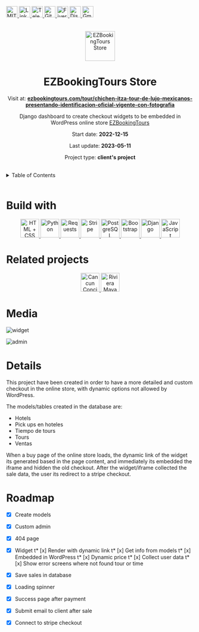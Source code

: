 <div><a href='https://github.com/github.com/darideveloper/blob/master/LICENSE' target='_blank'>
            <img src='https://img.shields.io/github/license/github.com/darideveloper.svg?style=for-the-badge' alt='MIT License' height='30px'/>
        </a><a href='https://www.linkedin.com/in/francisco-dari-hernandez-6456b6181/' target='_blank'>
                <img src='https://img.shields.io/static/v1?style=for-the-badge&message=LinkedIn&color=0A66C2&logo=LinkedIn&logoColor=FFFFFF&label=' alt='Linkedin' height='30px'/>
            </a><a href='https://t.me/darideveloper' target='_blank'>
                <img src='https://img.shields.io/static/v1?style=for-the-badge&message=Telegram&color=26A5E4&logo=Telegram&logoColor=FFFFFF&label=' alt='Telegram' height='30px'/>
            </a><a href='https://github.com/darideveloper' target='_blank'>
                <img src='https://img.shields.io/static/v1?style=for-the-badge&message=GitHub&color=181717&logo=GitHub&logoColor=FFFFFF&label=' alt='Github' height='30px'/>
            </a><a href='https://www.fiverr.com/darideveloper?up_rollout=true' target='_blank'>
                <img src='https://img.shields.io/static/v1?style=for-the-badge&message=Fiverr&color=222222&logo=Fiverr&logoColor=1DBF73&label=' alt='Fiverr' height='30px'/>
            </a><a href='https://discord.com/users/992019836811083826' target='_blank'>
                <img src='https://img.shields.io/static/v1?style=for-the-badge&message=Discord&color=5865F2&logo=Discord&logoColor=FFFFFF&label=' alt='Discord' height='30px'/>
            </a><a href='mailto:darideveloper@gmail.com?subject=Hello Dari Developer' target='_blank'>
                <img src='https://img.shields.io/static/v1?style=for-the-badge&message=Gmail&color=EA4335&logo=Gmail&logoColor=FFFFFF&label=' alt='Gmail' height='30px'/>
            </a></div><div align='center'><br><br><img src='https://ezbookingtours.com/wp-content/uploads/2022/04/EZ-Booking-Tours-Logo.png' alt='EZBookingTours Store' height='80px'/>

# EZBookingTours Store

Visit at: **[ezbookingtours.com/tour/chichen-itza-tour-de-lujo-mexicanos-presentando-identificacion-oficial-vigente-con-fotografia](https://ezbookingtours.com/tour/chichen-itza-tour-de-lujo-mexicanos-presentando-identificacion-oficial-vigente-con-fotografia/)**

Django dashboard to create checkout widgets to be embedded in WordPress online store [EZBookingTours](https://ezbookingtours.com/)

Start date: **2022-12-15**

Last update: **2023-05-11**

Project type: **client's project**

</div><br><details>
            <summary>Table of Contents</summary>
            <ol>
<li><a href='#buildwith'>Build With</a></li>
<li><a href='#relatedprojects'>Related Projects</a></li>
<li><a href='#media'>Media</a></li>
<li><a href='#details'>Details</a></li>
<li><a href='#roadmap'>Roadmap</a></li></ol>
        </details><br>

# Build with

<div align='center'><a href='https://developer.mozilla.org/en-US/docs/Web/HTML' target='_blank'> <img src='https://i.imgur.com/OitgDfl.jpeg' alt='HTML + CSS' title='HTML + CSS' height='50px'/> </a><a href='https://www.python.org/' target='_blank'> <img src='https://cdn.svgporn.com/logos/python.svg' alt='Python' title='Python' height='50px'/> </a><a href='https://requests.readthedocs.io/en/latest/' target='_blank'> <img src='https://requests.readthedocs.io/en/latest/_static/requests-sidebar.png' alt='Requests' title='Requests' height='50px'/> </a><a href='https://stripe.com/' target='_blank'> <img src='https://cdn.svgporn.com/logos/stripe.svg' alt='Stripe' title='Stripe' height='50px'/> </a><a href='https://www.postgresql.org/' target='_blank'> <img src='https://cdn.svgporn.com/logos/postgresql.svg' alt='PostgreSQL' title='PostgreSQL' height='50px'/> </a><a href='https://getbootstrap.com/' target='_blank'> <img src='https://cdn.svgporn.com/logos/bootstrap.svg' alt='Bootstrap' title='Bootstrap' height='50px'/> </a><a href='https://docs.djangoproject.com/en/4.0/' target='_blank'> <img src='https://cdn.svgporn.com/logos/django.svg' alt='Django' title='Django' height='50px'/> </a><a href='https://www.w3schools.com/js/js_es6.asp' target='_blank'> <img src='https://cdn.svgporn.com/logos/javascript.svg' alt='JavaScript' title='JavaScript' height='50px'/> </a></div>

# Related projects

<div align='center'><a href='https://github.com/darideveloper/cancun-concierge' target='_blank'> <img src='https://github.com/darideveloper/cancun-concierge/raw/master/imgs/logo.png' alt='Cancun Concierge' title='Cancun Concierge' height='50px'/> </a><a href='https://github.com/darideveloper/rivieramayaairporttransfers' target='_blank'> <img src='https://rivieramayaairporttransfers.com/imgs/page-logo-trans.png' alt='Riviera Maya Airport Transfers' title='Riviera Maya Airport Transfers' height='50px'/> </a></div>

# Media

![widget](https://github.com/darideveloper/ezbookingtours-store/blob/master/screenshots/widget.gif?raw=true)

![admin](https://github.com/darideveloper/ezbookingtours-store/blob/master/screenshots/admin.gif?raw=true)

# Details

This project have been created in order to have a more detailed and custom checkout in the online store, with dynamic options not allowed by WordPress.

The models/tables created in the database are:

* Hotels
* Pick ups en hoteles
* Tiempo de tours
* Tours
* Ventas

When a buy page of the online store loads, the dynamic link of the widget its generated based in the page content, and immediately its embedded the iframe and hidden the old checkout.
After the widget/iframe collected the sale data, the user its redirect to a stripe checkout.

# Roadmap

* [x] Create models
* [x] Custom admin
* [x] 404 page
* [x] Widget
t* [x] Render with dynamic link
t* [x] Get info from models
t* [x] Embedded in WordPress
t* [x] Dynamic price
t* [x] Collect user data
t* [x] Show error screens where not found tour or time
* [x] Save sales in database
* [x] Loading spinner
* [x] Success page after payment
* [x] Submit email to client after sale
* [x] Connect to stripe checkout



